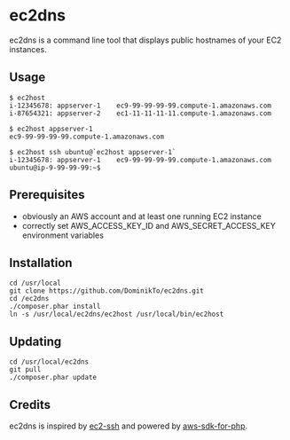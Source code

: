 # ec2dns

ec2dns is a command line tool that displays public hostnames of your EC2 instances.

## Usage

```
$ ec2host
i-12345678: appserver-1    ec9-99-99-99-99.compute-1.amazonaws.com
i-87654321: appserver-2    ec1-11-11-11-11.compute-1.amazonaws.com

$ ec2host appserver-1
ec9-99-99-99-99.compute-1.amazonaws.com

$ ec2host ssh ubuntu@`ec2host appserver-1`
i-12345678: appserver-1    ec9-99-99-99-99.compute-1.amazonaws.com
ubuntu@ip-9-99-99-99:~$ 
```

## Prerequisites

* obviously an AWS account and at least one running EC2 instance
* correctly set AWS_ACCESS_KEY_ID and AWS_SECRET_ACCESS_KEY environment variables

## Installation

```
cd /usr/local
git clone https://github.com/DominikTo/ec2dns.git
cd /ec2dns
./composer.phar install
ln -s /usr/local/ec2dns/ec2host /usr/local/bin/ec2host
```

## Updating

```
cd /usr/local/ec2dns
git pull
./composer.phar update
```

## Credits
ec2dns is inspired by [ec2-ssh](http://github.com/Instagram/ec2-ssh) and powered by [aws-sdk-for-php](http://github.com/amazonwebservices/aws-sdk-for-php).